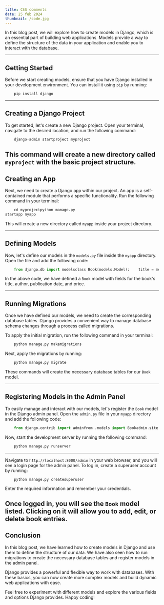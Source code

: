 ```yaml
---
title: CSS comments
date: 25 feb 2024
thumbnail: /code.jpg
---
```


In this blog post, we will explore how to create models in Django, which is an essential part of building web applications. Models provide a way to define the structure of the data in your application and enable you to interact with the database.


---

## Getting Started

Before we start creating models, ensure that you have Django installed in your development environment. You can install it using `pip` by running:


```python
    pip install django
```
---


## Creating a Django Project

To get started, let's create a new Django project. Open your terminal, navigate to the desired location, and run the following command:

```python
    django-admin startproject myproject
```

This command will create a new directory called `myproject` with the basic project structure.
----


## Creating an App

Next, we need to create a Django app within our project. An app is a self-contained module that performs a specific functionality. Run the following command in your terminal:

```python
    cd myprojectpython manage.py 
startapp myapp
```

This will create a new directory called `myapp` inside your project directory.

---

## Defining Models

Now, let's define our models in the `models.py` file inside the `myapp` directory. Open the file and add the following code:

```python
    from django.db import modelsclass Book(models.Model):    title = models.CharField(max_length=100)    author = models.CharField(max_length=50)    publication_date = models.DateField()    price = models.DecimalField(max_digits=5, decimal_places=2)
```

In the above code, we have defined a `Book` model with fields for the book's title, author, publication date, and price.

---

## Running Migrations

Once we have defined our models, we need to create the corresponding database tables. Django provides a convenient way to manage database schema changes through a process called migrations.

To apply the initial migration, run the following command in your terminal:

```python
    python manage.py makemigrations
```

Next, apply the migrations by running:

```python
    python manage.py migrate
```

These commands will create the necessary database tables for our `Book` model.

---

## Registering Models in the Admin Panel

To easily manage and interact with our models, let's register the `Book` model in the Django admin panel. Open the `admin.py` file in your `myapp` directory and add the following code:

```python
    from django.contrib import adminfrom .models import Bookadmin.site.register(Book)
```

Now, start the development server by running the following command:
```python
    python manage.py runserver
```
---
Navigate to `http://localhost:8000/admin` in your web browser, and you will see a login page for the admin panel. To log in, create a superuser account by running:

```shell
    python manage.py createsuperuser
```
Enter the required information and remember your credentials.

Once logged in, you will see the `Book` model listed. Clicking on it will allow you to add, edit, or delete book entries.
---
## Conclusion

In this blog post, we have learned how to create models in Django and use them to define the structure of our data. We have also seen how to run migrations to create the necessary database tables and register models in the admin panel.

Django provides a powerful and flexible way to work with databases. With these basics, you can now create more complex models and build dynamic web applications with ease.

Feel free to experiment with different models and explore the various fields and options Django provides. Happy coding!
